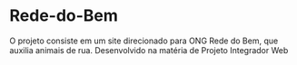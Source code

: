 # Rede-do-Bem

O projeto consiste em um site direcionado para ONG Rede do Bem, que auxilia animais de rua.
Desenvolvido na matéria de Projeto Integrador Web
